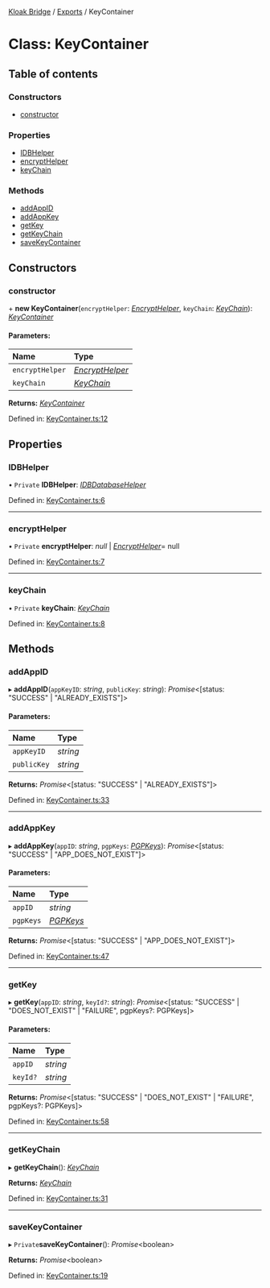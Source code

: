 [Kloak Bridge](../README.md) / [Exports](../modules.md) / KeyContainer

# Class: KeyContainer

## Table of contents

### Constructors

- [constructor](keycontainer.md#constructor)

### Properties

- [IDBHelper](keycontainer.md#idbhelper)
- [encryptHelper](keycontainer.md#encrypthelper)
- [keyChain](keycontainer.md#keychain)

### Methods

- [addAppID](keycontainer.md#addappid)
- [addAppKey](keycontainer.md#addappkey)
- [getKey](keycontainer.md#getkey)
- [getKeyChain](keycontainer.md#getkeychain)
- [saveKeyContainer](keycontainer.md#savekeycontainer)

## Constructors

### constructor

\+ **new KeyContainer**(`encryptHelper`: [*EncryptHelper*](encrypthelper.md), `keyChain`: [*KeyChain*](../interfaces/keychain.md)): [*KeyContainer*](keycontainer.md)

#### Parameters:

Name | Type |
:------ | :------ |
`encryptHelper` | [*EncryptHelper*](encrypthelper.md) |
`keyChain` | [*KeyChain*](../interfaces/keychain.md) |

**Returns:** [*KeyContainer*](keycontainer.md)

Defined in: [KeyContainer.ts:12](https://github.com/CoNET-project/kloak-bridge/blob/a780fc0/src/KeyContainer.ts#L12)

## Properties

### IDBHelper

• `Private` **IDBHelper**: [*IDBDatabaseHelper*](idbdatabasehelper.md)

Defined in: [KeyContainer.ts:6](https://github.com/CoNET-project/kloak-bridge/blob/a780fc0/src/KeyContainer.ts#L6)

___

### encryptHelper

• `Private` **encryptHelper**: *null* \| [*EncryptHelper*](encrypthelper.md)= null

Defined in: [KeyContainer.ts:7](https://github.com/CoNET-project/kloak-bridge/blob/a780fc0/src/KeyContainer.ts#L7)

___

### keyChain

• `Private` **keyChain**: [*KeyChain*](../interfaces/keychain.md)

Defined in: [KeyContainer.ts:8](https://github.com/CoNET-project/kloak-bridge/blob/a780fc0/src/KeyContainer.ts#L8)

## Methods

### addAppID

▸ **addAppID**(`appKeyID`: *string*, `publicKey`: *string*): *Promise*<[status: "SUCCESS" \| "ALREADY\_EXISTS"]\>

#### Parameters:

Name | Type |
:------ | :------ |
`appKeyID` | *string* |
`publicKey` | *string* |

**Returns:** *Promise*<[status: "SUCCESS" \| "ALREADY\_EXISTS"]\>

Defined in: [KeyContainer.ts:33](https://github.com/CoNET-project/kloak-bridge/blob/a780fc0/src/KeyContainer.ts#L33)

___

### addAppKey

▸ **addAppKey**(`appID`: *string*, `pgpKeys`: [*PGPKeys*](../interfaces/pgpkeys.md)): *Promise*<[status: "SUCCESS" \| "APP\_DOES\_NOT\_EXIST"]\>

#### Parameters:

Name | Type |
:------ | :------ |
`appID` | *string* |
`pgpKeys` | [*PGPKeys*](../interfaces/pgpkeys.md) |

**Returns:** *Promise*<[status: "SUCCESS" \| "APP\_DOES\_NOT\_EXIST"]\>

Defined in: [KeyContainer.ts:47](https://github.com/CoNET-project/kloak-bridge/blob/a780fc0/src/KeyContainer.ts#L47)

___

### getKey

▸ **getKey**(`appID`: *string*, `keyId?`: *string*): *Promise*<[status: "SUCCESS" \| "DOES\_NOT\_EXIST" \| "FAILURE", pgpKeys?: PGPKeys]\>

#### Parameters:

Name | Type |
:------ | :------ |
`appID` | *string* |
`keyId?` | *string* |

**Returns:** *Promise*<[status: "SUCCESS" \| "DOES\_NOT\_EXIST" \| "FAILURE", pgpKeys?: PGPKeys]\>

Defined in: [KeyContainer.ts:58](https://github.com/CoNET-project/kloak-bridge/blob/a780fc0/src/KeyContainer.ts#L58)

___

### getKeyChain

▸ **getKeyChain**(): [*KeyChain*](../interfaces/keychain.md)

**Returns:** [*KeyChain*](../interfaces/keychain.md)

Defined in: [KeyContainer.ts:31](https://github.com/CoNET-project/kloak-bridge/blob/a780fc0/src/KeyContainer.ts#L31)

___

### saveKeyContainer

▸ `Private`**saveKeyContainer**(): *Promise*<boolean\>

**Returns:** *Promise*<boolean\>

Defined in: [KeyContainer.ts:19](https://github.com/CoNET-project/kloak-bridge/blob/a780fc0/src/KeyContainer.ts#L19)
